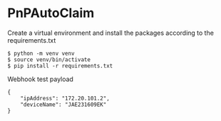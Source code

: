 # PnPAutoClaim

Create a virtual environment and install the packages according to the requirements.txt

```
$ python -m venv venv
$ source venv/bin/activate
$ pip install -r requirements.txt
```
Webhook test payload

```
{
    "ipAddress": "172.20.101.2",
    "deviceName": "JAE231609EK"
}
```
